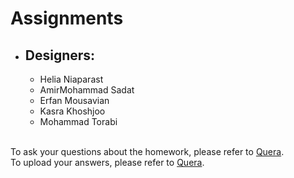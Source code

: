 # Assignments
  * ## Designers: ##
    * Helia Niaparast<br>
    * AmirMohammad Sadat<br>
    * Erfan Mousavian<br>
    * Kasra Khoshjoo<br>
    * Mohammad Torabi<br>


<br>To ask your questions about the homework, please refer to [Quera](https://quera.ir/).
<br>To upload your answers, please refer to [Quera](https://quera.ir/).
